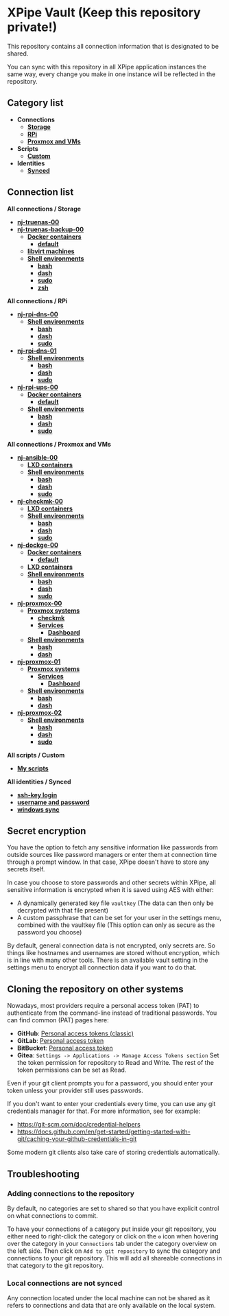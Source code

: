 # XPipe Vault (Keep this repository private!)

This repository contains all connection information that is designated to be shared.

You can sync with this repository in all XPipe application instances the same way, every change you make in one instance will be reflected in the repository. 

## Category list

- **Connections**
  - [**Storage**](categories/0c06504c-d162-48af-af98-218781f0e1ea)
  - [**RPi**](categories/5a0a8cea-87e7-47bc-b3c6-6ad7d54161a6)
  - [**Proxmox and VMs**](categories/fc994061-6131-4a9c-8fdc-663e237b4309)
- **Scripts**
  - [**Custom**](categories/d3496db5-b709-41f9-abc0-ee0a660fbab9)
- **Identities**
  - [**Synced**](categories/69aa5040-28dc-451e-b4ff-1192ce5e1e3c)

## Connection list

**All connections / Storage**

- [**nj-truenas-00**](stores/92aa7787-eb71-404c-bbd5-26a219fe405a)
- [**nj-truenas-backup-00**](stores/51ef01fa-0780-40ba-ad35-601f73ee5f59)
  - [**Docker containers**](stores/5c1827b1-3092-4e6a-bf29-0c26e7517b81)
    - [**default**](stores/c2f3a9fa-92af-445d-b505-38cb179e6fb3)
  - [**libvirt machines**](stores/88eb6944-c745-4b4f-ac19-0fd5aec0dcb3)
  - [**Shell environments**](stores/fb270231-e6cd-40b7-aaa4-b8fd9d5bc82d)
    - [**bash**](stores/238708d9-8c81-4cd1-b6aa-c1e7379f1b72)
    - [**dash**](stores/4c39f926-f195-407f-8868-432bf6782012)
    - [**sudo**](stores/c676c81c-dba2-457e-8bfd-3e8e99b2ed52)
    - [**zsh**](stores/ac2e7f2f-1bb4-4023-9da5-d64be49c0f72)

**All connections / RPi**

- [**nj-rpi-dns-00**](stores/a9489b13-bb5f-4c61-8f2f-6758da8462ec)
  - [**Shell environments**](stores/070b766a-f261-4777-a630-7dc5429d9544)
    - [**bash**](stores/bb15e78f-06fd-4d1e-bcfc-e82bb6a47487)
    - [**dash**](stores/5a94c65d-9166-496c-b7fb-796818609d0f)
    - [**sudo**](stores/fb1b9e83-a5c2-4739-af2f-ce7f5de6c0c3)
- [**nj-rpi-dns-01**](stores/7fc8acd9-f4d6-46cd-8e82-80521ab8a5fd)
  - [**Shell environments**](stores/d5c6256a-eff5-4613-a77b-361f5cf32367)
    - [**bash**](stores/0c4f6411-ab21-466a-9d93-a9173c0ead8d)
    - [**dash**](stores/ebf55676-4211-4834-84b5-63681bceb0f6)
    - [**sudo**](stores/485eee98-907e-47e4-8ae4-cc9622b53846)
- [**nj-rpi-ups-00**](stores/aa101a2b-e4ad-451a-b39e-d624eb69eb83)
  - [**Docker containers**](stores/733abdc9-613d-4d83-a13d-94e39a09446e)
    - [**default**](stores/df554429-080d-4d1f-84d2-65e55d1c9f5c)
  - [**Shell environments**](stores/01f0b6ab-e9c3-49bb-b05d-c8c4e6446eb7)
    - [**bash**](stores/d4bdcd4b-d7e2-40dd-a09f-a0837d4edb80)
    - [**dash**](stores/92b0d546-da3f-40ca-9e81-b8990d991a06)
    - [**sudo**](stores/b1a514a2-8646-40c0-a5cb-457c3caa80b3)

**All connections / Proxmox and VMs**

- [**nj-ansible-00**](stores/c947a85a-0501-443e-b95d-806e27af14a1)
  - [**LXD containers**](stores/0442de9e-3e81-4e25-8cbc-056d44b15001)
  - [**Shell environments**](stores/7b91b6fd-e305-406c-a19d-a8d7404c02a7)
    - [**bash**](stores/0085327a-ee6b-4326-91a6-08ce3a88b705)
    - [**dash**](stores/7280c2d2-9a72-4a2c-a03d-70e449783b90)
    - [**sudo**](stores/ed49402a-6edf-496f-ae38-36762409b000)
- [**nj-checkmk-00**](stores/7f9d1ae3-90a1-449e-be09-d1579e19797a)
  - [**LXD containers**](stores/bbca7cad-1769-4d06-89ba-959cd8f360d1)
  - [**Shell environments**](stores/77fb2cbc-b279-42f3-8ff2-99b76e635b28)
    - [**bash**](stores/a0b029b7-9e72-4a20-902e-fa2ba8d20a17)
    - [**dash**](stores/ba3429f5-a635-4800-97ba-003fb92dca5b)
    - [**sudo**](stores/e538093d-e340-4626-bd79-2f65cc125fe2)
- [**nj-dockge-00**](stores/5e2ad4d6-e9c4-46d0-9502-727f19cb26b1)
  - [**Docker containers**](stores/d6d916c8-3c96-4a24-aa01-0a75f2186a4e)
    - [**default**](stores/d1650e4d-2ff8-49c0-a974-94cd5f406c86)
  - [**LXD containers**](stores/a356fcab-b48d-4091-8838-739f9826089b)
  - [**Shell environments**](stores/1c154a8c-cdc8-4a59-9a65-84bdb5e4452a)
    - [**bash**](stores/3c99d44e-2e6d-495c-9e2c-343873889378)
    - [**dash**](stores/96675038-9c40-44da-b4a1-2ae35b7fd790)
    - [**sudo**](stores/d3393661-3db5-4265-97f4-399f77a7dd7b)
- [**nj-proxmox-00**](stores/509dcd7b-ce8e-4667-acff-46b8b0e74a86)
  - [**Proxmox systems**](stores/b9ec1bb9-5d63-4d81-b488-e539706c591f)
    - [**checkmk**](stores/2d27cdc0-1986-4972-88a9-567972f33d8a)
    - [**Services**](stores/2dcd398b-fd60-4354-b39e-ddd66e7103e1)
      - [**Dashboard**](stores/f2dd4419-2cd1-4d07-8c35-8511c6157819)
  - [**Shell environments**](stores/5862f53c-cfa3-45e1-956e-c70350e071a3)
    - [**bash**](stores/b1d94846-9a8b-4a6d-8840-7411a628f2e4)
    - [**dash**](stores/589550fa-2d71-40f3-9081-5baa49ea90e4)
- [**nj-proxmox-01**](stores/f7c4341d-04fa-42a5-9ee8-88e0babd2f0d)
  - [**Proxmox systems**](stores/4ab2dbc9-7679-470e-a821-72a945839d09)
    - [**Services**](stores/42c42922-09e8-44ab-907a-b9b1e1028127)
      - [**Dashboard**](stores/fd6a1bc6-f9be-4d77-ab70-7282d01c7066)
  - [**Shell environments**](stores/18c1ab60-ceb1-4a05-8913-8f7dac80b348)
    - [**bash**](stores/86d30b0d-6747-44fc-b7e3-133939fa1a53)
    - [**dash**](stores/5080703b-8d49-44b5-8b41-b4acb488bb66)
- [**nj-proxmox-02**](stores/6dbd9d77-b0f2-4555-bc72-1eb6123e4ba0)
  - [**Shell environments**](stores/fa90b075-1a4f-46be-afae-d91c9a93987d)
    - [**bash**](stores/3be47c20-975c-4cfa-8ad2-a27814180cdd)
    - [**dash**](stores/3e537362-719e-4567-9cc1-4d1a387b600e)
    - [**sudo**](stores/5dfe89cb-00ed-4a27-90d6-036a272d38b2)

**All scripts / Custom**

- [**My scripts**](stores/a9945ad2-db61-4304-97d7-5dc4330691a7)

**All identities / Synced**

- [**ssh-key login**](stores/e54354a2-bd1d-4acb-a361-8a1984771fec)
- [**username and password**](stores/dd0efbdd-b35c-4b3f-a73d-90ae9d5ae712)
- [**windows sync**](stores/995a8b8e-d8b3-48dc-bff4-999115225562)


## Secret encryption

You have the option to fetch any sensitive information like passwords from outside sources like password managers or enter them at connection time through a prompt window. In that case, XPipe doesn't have to store any secrets itself.

In case you choose to store passwords and other secrets within XPipe, all sensitive information is encrypted when it is saved using AES with either:

- A dynamically generated key file `vaultkey` (The data can then only be decrypted with that file present)
- A custom passphrase that can be set for your user in the settings menu, combined with the vaultkey file (This option can only as secure as the password you choose)

By default, general connection data is not encrypted, only secrets are.
So things like hostnames and usernames are stored without encryption, which is in line with many other tools.
There is an available vault setting in the settings menu to encrypt all connection data if you want to do that.

## Cloning the repository on other systems

Nowadays, most providers require a personal access token (PAT) to authenticate from the command-line instead of traditional passwords.
You can find common (PAT) pages here:
- **GitHub**: [Personal access tokens (classic)](https://github.com/settings/tokens)
- **GitLab**: [Personal access token](https://docs.gitlab.com/ee/user/profile/personal_access_tokens.html)
- **BitBucket**: [Personal access token](https://support.atlassian.com/bitbucket-cloud/docs/access-tokens/)
- **Gitea**: `Settings -> Applications -> Manage Access Tokens section`
Set the token permission for repository to Read and Write. The rest of the token permissions can be set as Read.

Even if your git client prompts you for a password, you should enter your token unless your provider still uses passwords.

If you don't want to enter your credentials every time, you can use any git credentials manager for that.
For more information, see for example:
- https://git-scm.com/doc/credential-helpers
- https://docs.github.com/en/get-started/getting-started-with-git/caching-your-github-credentials-in-git

Some modern git clients also take care of storing credentials automatically.

## Troubleshooting

### Adding connections to the repository

By default, no categories are set to shared so that you have explicit control on what connections to commit.

To have your connections of a category put inside your git repository,
you either need to right-click the category or click on the `⚙️` icon when hovering over the category
in your `Connections` tab under the category overview on the left side.
Then click on `Add to git repository` to sync the category and connections to your git repository.
This will add all shareable connections in that category to the git repository.

### Local connections are not synced

Any connection located under the local machine can not be shared as it refers to connections and data that are only available on the local system.
